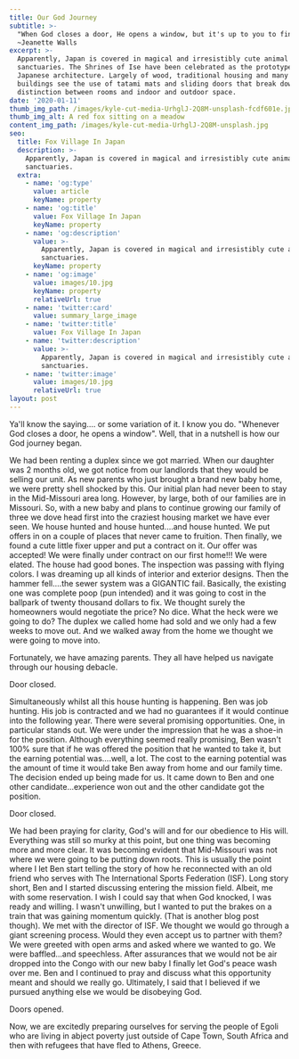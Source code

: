```yaml
---
title: Our God Journey
subtitle: >-
  "When God closes a door, He opens a window, but it's up to you to find it".
  ~Jeanette Walls
excerpt: >-
  Apparently, Japan is covered in magical and irresistibly cute animal
  sanctuaries. The Shrines of Ise have been celebrated as the prototype of
  Japanese architecture. Largely of wood, traditional housing and many temple
  buildings see the use of tatami mats and sliding doors that break down the
  distinction between rooms and indoor and outdoor space.
date: '2020-01-11'
thumb_img_path: /images/kyle-cut-media-UrhglJ-2Q8M-unsplash-fcdf601e.jpg
thumb_img_alt: A red fox sitting on a meadow
content_img_path: /images/kyle-cut-media-UrhglJ-2Q8M-unsplash.jpg
seo:
  title: Fox Village In Japan
  description: >-
    Apparently, Japan is covered in magical and irresistibly cute animal
    sanctuaries.
  extra:
    - name: 'og:type'
      value: article
      keyName: property
    - name: 'og:title'
      value: Fox Village In Japan
      keyName: property
    - name: 'og:description'
      value: >-
        Apparently, Japan is covered in magical and irresistibly cute animal
        sanctuaries.
      keyName: property
    - name: 'og:image'
      value: images/10.jpg
      keyName: property
      relativeUrl: true
    - name: 'twitter:card'
      value: summary_large_image
    - name: 'twitter:title'
      value: Fox Village In Japan
    - name: 'twitter:description'
      value: >-
        Apparently, Japan is covered in magical and irresistibly cute animal
        sanctuaries.
    - name: 'twitter:image'
      value: images/10.jpg
      relativeUrl: true
layout: post
---
```

Ya'll know the saying.... or some variation of it. I know you do. "Whenever God closes a door, he opens a window". Well, that in a nutshell is how our God journey began.

We had been renting a duplex since we got married. When our daughter was 2 months old, we got notice from our landlords that they would be selling our unit. As new parents who just brought a brand new baby home, we were pretty shell shocked by this. Our initial plan had never been to stay in the Mid-Missouri area long. However, by large, both of our families are in Missouri. So, with a new baby and plans to continue growing our family of three we dove head first into the craziest housing market we have ever seen. We house hunted and house hunted....and house hunted. We put offers in on a couple of places that never came to fruition. Then finally, we found a cute little fixer upper and put a contract on it. Our offer was accepted! We were finally under contract on our first home!!! We were elated. The house had good bones. The inspection was passing with flying colors. I was dreaming up all kinds of interior and exterior designs. Then the hammer fell....the sewer system was a GIGANTIC fail. Basically, the existing one was complete poop (pun intended) and it was going to cost in the ballpark of twenty thousand dollars to fix. We thought surely the homeowners would negotiate the price? No dice. What the heck were we going to do? The duplex we called home had sold and we only had a few weeks to move out.  And we walked away from the home we thought we were going to move into. 

Fortunately, we have amazing parents. They all have helped us navigate through our housing debacle.

Door closed.

Simultaneously whilst all this house hunting is happening. Ben was job hunting. His job is contracted and we had no guarantees if it would continue into the following year. There were several promising opportunities. One, in particular stands out. We were under the impression that he was a shoe-in for the position. Although everything seemed really promising, Ben wasn't 100% sure that if he was offered the position that he wanted to take it, but the earning potential was....well, a lot. The cost to the earning potential was the amount of time it would take Ben away from home and our family time. The decision ended up being made for us. It came down to Ben and one other candidate...experience won out and the other candidate got the position.

Door closed.

We had been praying for clarity, God's will and for our obedience to His will. Everything was still so murky at this point, but one thing was becoming more and more clear. It was becoming evident that Mid-Missouri was not where we were going to be putting down roots. This is usually the point where I let Ben start telling the story of how he reconnected with an old friend who serves with The International Sports Federation (ISF). Long story short, Ben and I started discussing entering the mission field. Albeit, me with some reservation. I wish I could say that when God knocked, I was ready and willing. I wasn't unwilling, but I wanted to put the brakes on a train that was gaining momentum quickly. (That is another blog post though). We met with the director of ISF. We thought we would go through a giant screening process. Would they even accept us to partner with them? We were greeted with open arms and asked where we wanted to go. We were baffled...and speechless. After assurances that we would not be air dropped into the Congo with our new baby I finally let God's peace wash over me. Ben and I continued to pray and discuss what this opportunity meant and should we really go. Ultimately, I said that I believed if we pursued anything else we would be disobeying God. 

Doors opened.

Now, we are excitedly preparing ourselves for serving the people of Egoli who are living in abject poverty just outside of Cape Town, South Africa and then with refugees that have fled to Athens, Greece. 

